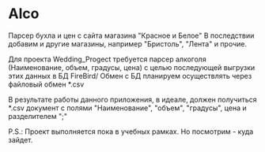# Alco
Парсер бухла и цен с сайта магазина "Красное и Белое"
В последствии добавим и другие магазины, например "Бристоль", "Лента" и прочие.

Для проекта Wedding_Progect требуется парсер алкоголя (Наименование, объем, градусы, цена) с целью последующей выгрузки этих данных в БД FireBird/
Обмен с БД планируем осуществлять через файловый обмен *.csv

В результате работы данного приложения, в идеале, должен получиться *.csv документ с полями "Наименование", "объем", "градусы", цена и разделителем ";" 

P.S.: Проект выполняется пока в учебных рамках. Но посмотрим - куда зайдет. 

